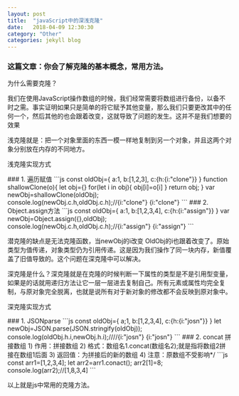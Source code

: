 ```yaml
---
layout: post
title:  "javaScript中的深浅克隆"
date:   2018-04-09 12:30:30
category: "Other"
categories: jekyll blog
---
```


<h3>这篇文章：你会了解克隆的基本概念，常用方法。</h3>
<p>为什么需要克隆？</p>
<p>我们在使用JavaScript操作数组的时候，我们经常需要将数组进行备份，以备不时之需。事实证明如果只是简单的将它赋予其他变量，那么我们只要更改其中的任何一个，然后其他的也会跟着改变，这就导致了问题的发生。这并不是我们想要的效果</p>
<p>浅克隆就是：把一个对象里面的东西一模一样地复制到另一个对象，并且这两个对象分别放在内存的不同地方。</p>
<p>浅克隆实现方式</p>
### 1. 遍历赋值
```js
const oldObj={
    a:1,
    b:[1,2,3],
    c:{h:{i:"clone"}}
}
function shallowClone(o){
    let obj={}
    for(let i in obj){
        obj[i]=o[i]
    }
    return obj;
}
var newObj=shallowClone(oldObj);
console.log(newObj.c.h,oldObj.c.h);//{i:"clone"} {i:"clone"}
```
### 2. Object.assign方法
```js
const oldObj={
    a:1,
    b:[1,2,3,4],
    c:{h:{i:"assign"}}
}
var newObj=Object.assign({},oldObj);
console.log(newObj.c.h,oldObj.c.h);//{i:"assign"} {i:"assign"}
```
<p>潜克隆的缺点是无法克隆函数，当newObj的i改变 OldObj的i也跟着改变了。原始类型为值传递，对象类型仍为引用传递。这是因为我们操作了同一块内存，新值覆盖了旧值导致的。这个问题在深克隆中可以解决。</p>

<p>深克隆是什么？深克隆就是在克隆的时候判断一下属性的类型是不是引用型变量，如果是的话就用递归方法让它一层一层进去复制自己。所有元素或属性均完全复制，与原对象完全脱离，也就是说所有对于新对象的修改都不会反映到原对象中。</p>
<p>深克隆实现方式</p>
### 1. JSONparse
```js
const oldObj={
    a;1,
    b:[1,2,3,4],
    c:{h:{i:"josn"}}
}
let newObj=JSON.parse(JSON.stringify(oldObj));
console.log(oldObj.h.i,newObj.h.i);////{i:"josn"} {i:"josn"}
```
### 2. concat 拼接数组
1)  作用：拼接数组
2)  格式：数组名1.concat(数组名2);就是指将数组2拼接在数组1后面
3)  返回值：为拼接后的新的数组
4)  注意：原数组不受影响*/
```js
const arr1=[1,2,3,4];
let arr2=arr1.conact();
arr2[1]=8;
console.log(arr2);//[1,8,3,4]
```
<p>以上就是js中常用的克隆方法。</p>